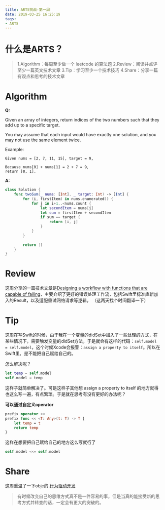```yaml
---
title: ARTS挑战-第一周
date: 2019-03-25 16:25:19
tags:
- ARTS
---
```


# 什么是ARTS？

> 1.Algorithm：每周至少做一个 leetcode 的算法题
> 2.Review：阅读并点评至少一篇英文技术文章
> 3.Tip：学习至少一个技术技巧
> 4.Share：分享一篇有观点和思考的技术文章


# Algorithm

**Q:**

Given an array of integers, return indices of the two numbers such that they add up to a specific target.

You may assume that each input would have exactly one solution, and you may not use the same element twice.

Example:

```
Given nums = [2, 7, 11, 15], target = 9,

Because nums[0] + nums[1] = 2 + 7 = 9,
return [0, 1].
```

**A:**

```swift
class Solution {
    func twoSum(_ nums: [Int], _ target: Int) -> [Int] {
        for (i, firstItem) in nums.enumerated() {
            for j in i+1..<nums.count {
                let secondItem = nums[j]
                let sum = firstItem + secondItem
                if sum == target {
                    return [i, j]
                }
            }
        }
        
        return []
    }
}
```

# Review

这周分享的一篇技术文章是[Designing a workflow with functions that are capable of failing](https://medium.com/genesis-media/designing-a-workflow-with-functions-that-are-capable-of-failing-c1fb796aa084)，主要介绍了更好的错误处理工作流，包括Swift里标准库新加入的Result<T>，以及适配重试网络请求等逻辑。
（这两天找个时间翻译一下）

# Tip

这周在写Swift的时候，由于我在一个变量的didSet中加入了一些处理的方式，在某些情况下，需要触发变量的didSet方法，于是就会有这样的代码：`self.model = self.model`，这个时候Xcode会报警：`assign a property to itself`。所以在Swift里，是不能把自己赋给自己的。

怎么解决呢？

```swift
let temp = self.model
self.model = temp
```

这样子就简单解决了。可是这样子其他想 assign a property to itself 的地方就得也这么写一遍，有点繁琐。于是就在思考有没有更好的办法呢？

**可以通过自定义operator**

```swift
prefix operator <<
prefix func << <T: Any>(t: T) -> T {
    let temp = t
    return temp
}
```

这样在想要把自己赋给自己的地方这么写就行了

```swift
self.model <<= self.model
```


# Share

这周重温了一下objc的 [行为驱动开发](https://objccn.io/issue-15-1/)

> 有时候改变自己的思维方式真不是一件容易的事，但是当真的能接受新的思考方式并转变的话，一定会有更大的突破的。

